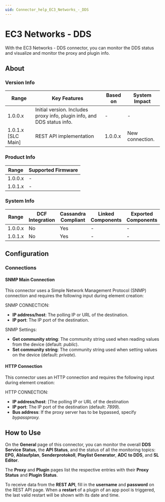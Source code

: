 ```yaml
---
uid: Connector_help_EC3_Networks_-_DDS
---
```


# EC3 Networks - DDS

With the EC3 Networks - DDS connector, you can monitor the DDS status and visualize and monitor the proxy and plugin info.

## About

### Version Info

| Range              | Key Features                                                          | Based on   | System Impact   |
|----------------------|-------------------------------------------------------------------------|--------------|-------------------|
| 1.0.0.x              | Initial version. Includes proxy info, plugin info, and DDS status info. | -            | -                 |
| 1.0.1.x [SLC Main]   | REST API implementation                                                 | 1.0.0.x      | New connection.   |

### Product Info

| Range     | Supported Firmware     |
|-----------|------------------------|
| 1.0.0.x   | -                      |
| 1.0.1.x   | -                      |

### System Info

| Range     | DCF Integration     | Cassandra Compliant     | Linked Components     | Exported Components     |
|-----------|---------------------|-------------------------|-----------------------|-------------------------|
| 1.0.0.x   | No                  | Yes                     | -                     | -                       |
| 1.0.1.x   | No                  | Yes                     | -                     | -                       |

## Configuration

### Connections

#### SNMP Main Connection

This connector uses a Simple Network Management Protocol (SNMP) connection and requires the following input during element creation:

SNMP CONNECTION:

- **IP address/host**: The polling IP or URL of the destination.
- **IP port**: The IP port of the destination.

SNMP Settings:

- **Get community string**: The community string used when reading values from the device (default: *public*).
- **Set community string**: The community string used when setting values on the device (default: *private*).

#### HTTP Connection

This connector uses an HTTP connection and requires the following input during element creation:

HTTP CONNECTION:

- **IP address/host**: \[The polling IP or URL of the destination
- **IP port**: The IP port of the destination (default: *7899*).
- **Bus address**: If the proxy server has to be bypassed, specify *bypassproxy.*

## How to Use

On the **General** page of this connector, you can monitor the overall **DDS Service Status**, the **API Status**, and the status of all the monitoring topics: **EPG**, **Ablaufplan**, **Senderprotokoll**, **Playlist Generator**, **ADC to DDS**, and **SL Editor**.

The **Proxy** and **Plugin** pages list the respective entries with their **Proxy Status** and **Plugin Status**.

To receive data from the **REST API**, fill in the **username** and **password** on the REST API page. When a **restart** of a plugin of an app pool is triggered, the last valid restart will be shown with its date and time.
